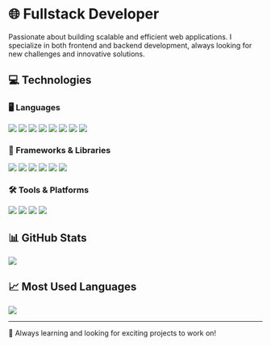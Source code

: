 # 🌐 Fullstack Developer  

Passionate about building scalable and efficient web applications. I specialize in both frontend and backend development, always looking for new challenges and innovative solutions.  

## 💻 Technologies  

### 🖥️ Languages  
<p align="left">
  <img src="https://img.shields.io/badge/-JavaScript-black?style=flat-square&logo=javascript&logoColor=F7DF1E" />
  <img src="https://img.shields.io/badge/-TypeScript-black?style=flat-square&logo=typescript&logoColor=007ACC" />
  <img src="https://img.shields.io/badge/-Python-black?style=flat-square&logo=python&logoColor=3776AB" />
  <img src="https://img.shields.io/badge/-C++-black?style=flat-square&logo=c%2B%2B&logoColor=00599C" />
  <img src="https://img.shields.io/badge/-Java-black?style=flat-square&logo=java&logoColor=007396" />
  <img src="https://img.shields.io/badge/-PHP-black?style=flat-square&logo=php&logoColor=777BB4" />
  <img src="https://img.shields.io/badge/-HTML-black?style=flat-square&logo=html5&logoColor=E34F26" />
  <img src="https://img.shields.io/badge/-CSS-black?style=flat-square&logo=css3&logoColor=1572B6" />
</p>

### 🚀 Frameworks & Libraries  
<p align="left">
  <img src="https://img.shields.io/badge/-React-black?style=flat-square&logo=react&logoColor=61DAFB" />
  <img src="https://img.shields.io/badge/-Next.js-black?style=flat-square&logo=next.js&logoColor=FFFFFF" />
  <img src="https://img.shields.io/badge/-Astro-black?style=flat-square&logo=astro&logoColor=FFFFFF" />
  <img src="https://img.shields.io/badge/-Node.js-black?style=flat-square&logo=node.js&logoColor=6CC24A" />
  <img src="https://img.shields.io/badge/-Express-black?style=flat-square&logo=express&logoColor=FFFFFF" />
  <img src="https://img.shields.io/badge/-TailwindCSS-black?style=flat-square&logo=tailwind-css&logoColor=38B2AC" />
</p>

### 🛠️ Tools & Platforms  
<p align="left">
  <img src="https://img.shields.io/badge/-Git-black?style=flat-square&logo=git&logoColor=F05032" />
  <img src="https://img.shields.io/badge/-Figma-black?style=flat-square&logo=figma&logoColor=F24E1E" />
  <img src="https://img.shields.io/badge/-VS%20Code-black?style=flat-square&logo=visual-studio-code&logoColor=007ACC" />
  <img src="https://img.shields.io/badge/-Expo-black?style=flat-square&logo=expo&logoColor=007ACC" />
</p>

## 📊 GitHub Stats  
<p align="left">
  <img src="https://github-readme-stats.vercel.app/api?username=GudinoJoaquin&show_icons=true&hide_title=true&hide=prs&count_private=true&theme=radical" />
</p>

## 📈 Most Used Languages  
<p align="left">
  <img src="https://github-readme-stats.vercel.app/api/top-langs/?username=GudinoJoaquin&layout=compact&theme=radical" />
</p>

---

🚀 Always learning and looking for exciting projects to work on!
